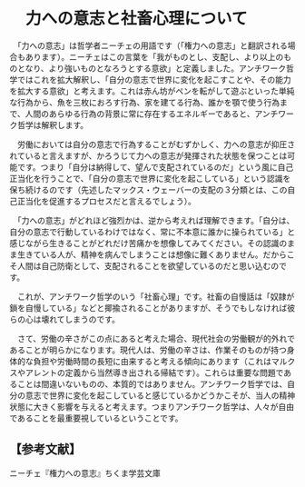 # 　力への意志と社畜心理について

　「力への意志」は哲学者ニーチェの用語です（「権力への意志」と翻訳される場合もあります）。ニーチェはこの言葉を「我がものとし、支配し、より以上のものとなり、より強いものとなろうとする意欲」と定義しました。アンチワーク哲学ではこれを拡大解釈し、「自分の意志で世界に変化を起こすことや、その能力を拡大する意欲」と考えます。これは赤ん坊がペンを転がして遊ぶといった単純な行為から、魚を三枚におろす行為、家を建てる行為、誰かを顎で使う行為まで、人間のあらゆる行為の背景に常に存在するエネルギーであると、アンチワーク哲学は解釈します。

　労働においては自分の意志で行為することがむずかしく、力への意志が抑圧されていると言えますが、かろうじて力への意志が発揮された状態を保つことは可能です。つまり「自分は納得して、望んで支配されているのだ」という風に自己正当化を行うことで、「自分の意志で世界に変化を起こしている」という認識を保ち続けるのです（先述したマックス・ウェーバーの支配の３分類とは、この自己正当化を促進するプロセスだと言えるでしょう）。

　「力への意志」がどれほど強烈かは、逆から考えれば理解できます。「自分は、自分の意志で行動しているわけではなく、常に不本意に誰かに操られている」と感じながら生きることがどれだけ苦痛かを想像してみてください。その認識のまま生きている人が、精神を病んでしまうことは想像に難くありません。だからこそ人間は自己防衛として、支配されることを欲望しているのだと思い込むのです。

　これが、アンチワーク哲学のいう「社畜心理」です。社畜の自慢話は「奴隷が鎖を自慢している」などと揶揄されることがありますが、そうでもしなければ彼らの心は壊れてしまうのです。

　さて、労働の辛さがこの点にあると考えた場合、現代社会の労働観が的外れであることが明らかになります。現代人は、労働の辛さは、作業そのものが持つ身体的な負担や労働時間の長短に由来すると考える傾向にあります（これはマルクスやアレントの定義から当然導き出される帰結です）。これらは重要な問題であることは間違いないものの、本質的ではありません。アンチワーク哲学では、自分の意志で世界に変化を起こしていると感じているかどうかこそが、当人の精神状態に大きく影響を与えると考えます。つまりアンチワーク哲学は、人々が自由であることを最重要視しているということです。

## 【参考文献】
ニーチェ『権力への意志』ちくま学芸文庫